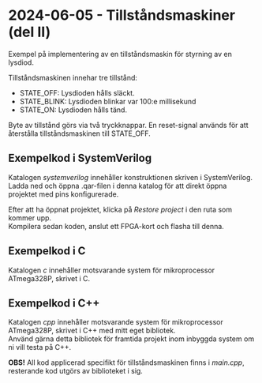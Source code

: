 # 2024-06-05 - Tillståndsmaskiner (del II)

Exempel på implementering av en tillståndsmaskin för styrning av en lysdiod.

Tillståndsmaskinen innehar tre tillstånd:
* STATE_OFF: Lysdioden hålls släckt.
* STATE_BLINK: Lysdioden blinkar var 100:e millisekund
* STATE_ON: Lysdioden hålls tänd.

Byte av tillstånd görs via två tryckknappar. En reset-signal används för att återstålla tillståndsmaskinen till STATE_OFF.  

## Exempelkod i SystemVerilog
Katalogen *systemverilog* innehåller konstruktionen skriven i SystemVerilog.  
Ladda ned och öppna .qar-filen i denna katalog för att direkt öppna projektet med pins konfigurerade.  

Efter att ha öppnat projektet, klicka på *Restore project* i den ruta som kommer upp.  
Kompilera sedan koden, anslut ett FPGA-kort och flasha till denna.  

## Exempelkod i C
Katalogen *c* innehåller motsvarande system för mikroprocessor ATmega328P, skrivet i C.  

## Exempelkod i C++
Katalogen *cpp* innehåller motsvarande system för mikroprocessor ATmega328P, skrivet i C++ med mitt eget bibliotek.  
Använd gärna detta bibliotek för framtida projekt inom inbyggda system om ni vill testa på C++.    

**OBS!** All kod applicerad specifikt för tillståndsmaskinen finns i *main.cpp*, resterande kod utgörs av biblioteket i sig. 


